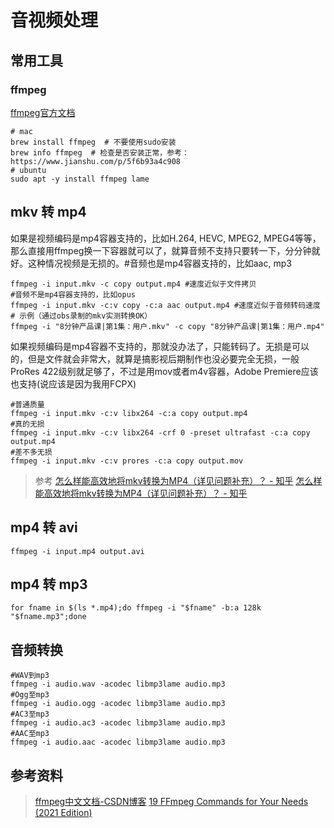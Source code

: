 # 音视频处理

## 常用工具

### ffmpeg

[ffmpeg官方文档](http://ffmpeg.org/ffmpeg.html)

```shell
# mac
brew install ffmpeg  # 不要使用sudo安装
brew info ffmpeg  # 检查是否安装正常，参考：https://www.jianshu.com/p/5f6b93a4c908
# ubuntu
sudo apt -y install ffmpeg lame
```

## mkv 转 mp4

如果是视频编码是mp4容器支持的，比如H.264, HEVC, MPEG2, MPEG4等等，那么直接用ffmpeg换一下容器就可以了，就算音频不支持只要转一下，分分钟就好。这种情况视频是无损的。#音频也是mp4容器支持的，比如aac, mp3

```shell
ffmpeg -i input.mkv -c copy output.mp4 #速度近似于文件拷贝
#音频不是mp4容器支持的，比如opus
ffmpeg -i input.mkv -c:v copy -c:a aac output.mp4 #速度近似于音频转码速度
# 示例（通过obs录制的mkv实测转换OK）
ffmpeg -i "8分钟产品课|第1集：用户.mkv" -c copy "8分钟产品课|第1集：用户.mp4"
```

如果视频编码是mp4容器不支持的，那就没办法了，只能转码了。无损是可以的，但是文件就会非常大，就算是搞影视后期制作也没必要完全无损，一般ProRes 422级别就足够了，不过是用mov或者m4v容器，Adobe Premiere应该也支持(说应该是因为我用FCPX)

```shell
#普通质量
ffmpeg -i input.mkv -c:v libx264 -c:a copy output.mp4
#真的无损
ffmpeg -i input.mkv -c:v libx264 -crf 0 -preset ultrafast -c:a copy output.mp4
#差不多无损
ffmpeg -i input.mkv -c:v prores -c:a copy output.mov
```

> 参考
> [怎么样能高效地将mkv转换为MP4（详见问题补充）？ - 知乎](https://www.zhihu.com/question/51859460/answer/1237926793)
> [怎么样能高效地将mkv转换为MP4（详见问题补充）？ - 知乎](https://www.zhihu.com/question/51859460/answers/updated)

## mp4 转 avi

```shell
ffmpeg -i input.mp4 output.avi
```

## mp4 转 mp3

```shell
for fname in $(ls *.mp4);do ffmpeg -i "$fname" -b:a 128k "$fname.mp3";done
```

## 音频转换

```shell
#WAV到mp3
ffmpeg -i audio.wav -acodec libmp3lame audio.mp3
#Ogg至mp3
ffmpeg -i audio.ogg -acodec libmp3lame audio.mp3
#AC3至mp3
ffmpeg -i audio.ac3 -acodec libmp3lame audio.mp3
#AAC至mp3
ffmpeg -i audio.aac -acodec libmp3lame audio.mp3
```

## 参考资料

> [ffmpeg中文文档-CSDN博客](https://blog.csdn.net/u012615439/article/details/91881529)
[19 FFmpeg Commands for Your Needs (2021 Edition)](https://catswhocode.com/ffmpeg-commands/)